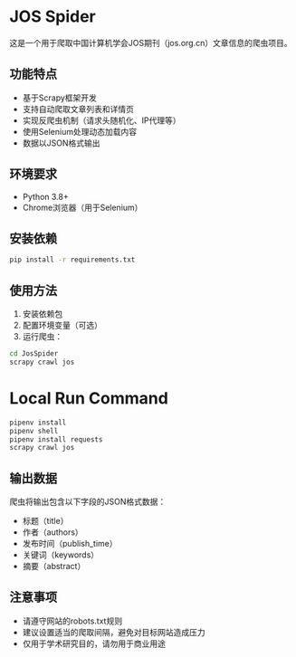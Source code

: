 # JOS Spider

这是一个用于爬取中国计算机学会JOS期刊（jos.org.cn）文章信息的爬虫项目。

## 功能特点

- 基于Scrapy框架开发
- 支持自动爬取文章列表和详情页
- 实现反爬虫机制（请求头随机化、IP代理等）
- 使用Selenium处理动态加载内容
- 数据以JSON格式输出

## 环境要求

- Python 3.8+
- Chrome浏览器（用于Selenium）

## 安装依赖

```bash
pip install -r requirements.txt
```

## 使用方法

1. 安装依赖包
2. 配置环境变量（可选）
3. 运行爬虫：

```bash
cd JosSpider
scrapy crawl jos
```

# Local Run Command
```bash
pipenv install
pipenv shell
pipenv install requests
scrapy crawl jos
```

## 输出数据

爬虫将输出包含以下字段的JSON格式数据：

- 标题（title）
- 作者（authors）
- 发布时间（publish_time）
- 关键词（keywords）
- 摘要（abstract）


## 注意事项

- 请遵守网站的robots.txt规则
- 建议设置适当的爬取间隔，避免对目标网站造成压力
- 仅用于学术研究目的，请勿用于商业用途